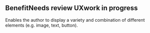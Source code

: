  <h2>Benefit<span class="status review">Needs review UX</span><span class="status in-progress">work in progress</span></h2>

Enables the author to display a variety and combination of different elements (e.g. image, text, button).
